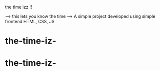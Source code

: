 
the time izz !!

--> this lets you know the time 
--> A simple project developed using simple frontend HTML, CSS, JS

# the-time-iz-
# the-time-iz-
